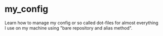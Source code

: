 # my_config
Learn how to manage my config or so called dot-files for almost everything I use on my machine using "bare repository and alias method".
